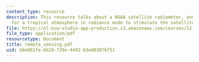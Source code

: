```yaml
---
content_type: resource
description: This resource talks about a NOAA satellite radiometer, and PCModWin model
  for a tropical atmosphere in radiance mode to stimulate the satellite observations.
file: https://ol-ocw-studio-app-production.s3.amazonaws.com/courses/12-815-atmospheric-radiation-fall-2006/68e061fe6b28729e449263ed03076f51_remote_sensing.pdf
file_type: application/pdf
resourcetype: Document
title: remote_sensing.pdf
uid: 68e061fe-6b28-729e-4492-63ed03076f51
---
```

